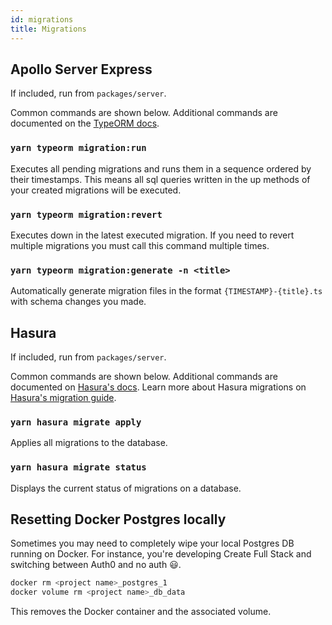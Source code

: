 ```yaml
---
id: migrations
title: Migrations
---
```


## Apollo Server Express

If included, run from `packages/server`.

Common commands are shown below. Additional commands are documented on the [TypeORM docs](https://typeorm.io/#/migrations).

### `yarn typeorm migration:run`

Executes all pending migrations and runs them in a sequence ordered by their timestamps. This means all sql queries written in the up methods of your created migrations will be executed.

### `yarn typeorm migration:revert`

Executes down in the latest executed migration. If you need to revert multiple migrations you must call this command multiple times.

### `yarn typeorm migration:generate -n <title>`

Automatically generate migration files in the format `{TIMESTAMP}-{title}.ts` with schema changes you made.

## Hasura

If included, run from `packages/server`.

Common commands are shown below. Additional commands are documented on [Hasura's docs](https://hasura.io/docs/1.0/graphql/core/hasura-cli/hasura_migrate.html#hasura-migrate). Learn more about Hasura migrations on [Hasura's migration guide](https://hasura.io/docs/1.0/graphql/core/migrations/index.html).

### `yarn hasura migrate apply`

Applies all migrations to the database.

### `yarn hasura migrate status`

Displays the current status of migrations on a database.

## Resetting Docker Postgres locally

Sometimes you may need to completely wipe your local Postgres DB running on Docker. For instance, you're developing Create Full Stack and switching between Auth0 and no auth 😃.

```bash
docker rm <project name>_postgres_1
docker volume rm <project name>_db_data
```

This removes the Docker container and the associated volume.
